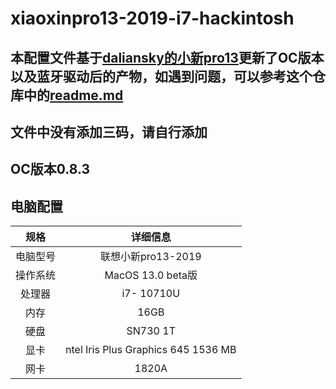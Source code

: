 # xiaoxinpro13-2019-i7-hackintosh

## 本配置文件基于[daliansky的小新pro13](https://github.com/daliansky/XiaoXinPro-13-hackintosh)更新了OC版本以及蓝牙驱动后的产物，如遇到问题，可以参考这个仓库中的[readme.md](https://github.com/daliansky/XiaoXinPro-13-hackintosh/blob/master/README.md)

## 文件中没有添加三码，请自行添加

## OC版本0.8.3

## 电脑配置

|   规格   |              详细信息               |
| :------: | :---------------------------------: |
| 电脑型号 |         联想小新pro13-2019          |
| 操作系统 |          MacOS 13.0 beta版          |
|  处理器  |             i7- 10710U              |
|   内存   |                16GB                 |
|   硬盘   |              SN730 1T               |
|   显卡   | ntel Iris Plus Graphics 645 1536 MB |
|   网卡   |                1820A                |